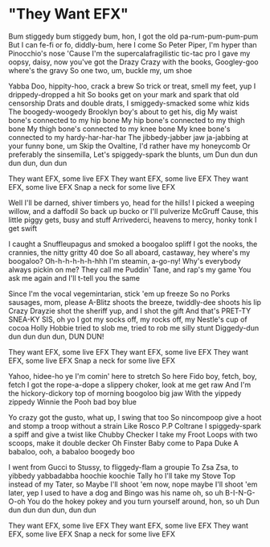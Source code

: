 # "They Want EFX"

Bum stiggedy bum stiggedy bum, hon, I got the old pa-rum-pum-pum-pum
But I can fe-fi or fo, diddly-bum, here I come
So Peter Piper, I'm hyper than Pinocchio's nose
'Cause I'm the supercalafragilistic tic-tac pro
I gave my oopsy, daisy, now you've got the  Drazy
Crazy with the books, Googley-goo where's the gravy
So one two, um, buckle my, um shoe

Yabba Doo, hippity-hoo, crack a brew
So trick or treat, smell my feet, yup I drippedy-dropped a hit
So books get on your mark and spark that old censorship
Drats and double drats, I smiggedy-smacked some whiz kids
The boogedy-woogedy Brooklyn boy's about to get his, dig
My waist bone's connected to my hip bone
My hip bone's connected to my thigh bone
My thigh bone's connected to my knee bone
My knee bone's connected to my hardy-har-har-har
The jibbedy-jabber jaw ja-jabbing at your funny bone, um
Skip the Ovaltine, I'd rather have my honeycomb
Or preferably the sinsemilla, Let's spiggedy-spark the blunts, um
Dun dun dun dun dun, dun dun

They want EFX, some live EFX
They want EFX, some live EFX
They want EFX, some live EFX
Snap a neck for some live EFX

Well I'll be darned, shiver timbers yo, head for the hills!
I picked a weeping willow, and a daffodil
So back up bucko or I'll pulverize McGruff
Cause, this little piggy gets, busy and stuff
Arrivederci, heavens to mercy, honky tonk I get swift

I caught a Snuffleupagus and smoked a boogaloo spliff
I got the nooks, the crannies, the nitty gritty 40 doe
So all aboard, castaway, hey where's my boogaloo?
Oh-h-h-h-h-h-hhh I'm steamin, a-go-ny!
Why's everybody always pickin on me?
They call me Puddin' Tane, and rap's my game
You ask me again and I'll t-tell you the same

Since I'm the vocal vegemintarian, stick 'em up freeze
So no Porks sausages, mom, please
A-Blitz shoots the breeze, twiddly-dee shoots his lip
Crazy Drayzie shot the sheriff yup, and I shot the gift
And that's PRET-TY SNEA-KY SIS, oh yo
I got my socks off, my rocks off, my Nestle's cup of cocoa
Holly Hobbie tried to slob me, tried to rob me silly stunt
Diggedy-dun dun dun dun dun, DUN DUN!

They want EFX, some live EFX
They want EFX, some live EFX
They want EFX, some live EFX
Snap a neck for some live EFX

Yahoo, hidee-ho ye I'm comin' here to stretch
So here Fido boy, fetch, boy, fetch
I got the rope-a-dope a slippery choker, look at me get raw
And I'm the hickory-dickory top of morning boogoloo big jaw
With the yippedy zippedy Winnie the Pooh bad boy blue

Yo crazy got the gusto, what up, I swing that too
So nincompoop give a hoot and stomp a troop without a strain
Like Rosco P.P Coltrane
I spiggedy-spark a spiff and give a twist like Chubby Checker
I take my Froot Loops with two scoops, make it double decker
Oh Finster Baby come to Papa Duke
A babaloo, ooh, a babaloo boogedy boo

I went from Gucci to Stussy, to fliggedy-flam a groupie
To Zsa Zsa, to yibbedy yabbadabba hoochie koochie
Tally ho I'll take my Stove Top instead of my Tater, so
Maybe I'll shoot 'em now, nope maybe I'll shoot 'em later, yep
I used to have a dog and Bingo was his name oh, so uh
B-I-N-G-O-oh
You do the hokey pokey and you turn yourself around, hon, so uh
Dun dun dun dun dun, dun dun

They want EFX, some live EFX
They want EFX, some live EFX
They want EFX, some live EFX
Snap a neck for some live EFX
